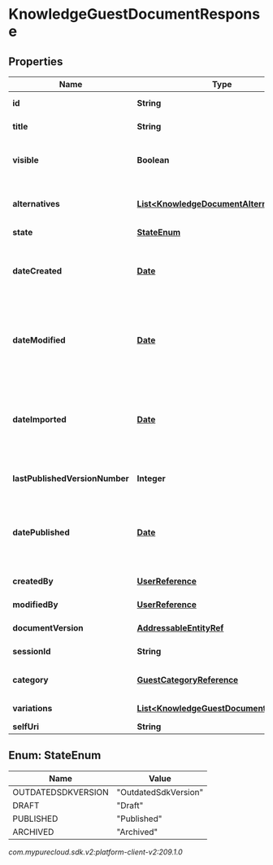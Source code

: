 # KnowledgeGuestDocumentResponse


## Properties

| Name | Type | Description | Notes |
| ------------ | ------------- | ------------- | ------------- |
| **id** | **String** | The globally unique identifier for the object. |  [optional] |
| **title** | **String** | Document title, having a limit of 500 words. |  [optional] |
| **visible** | **Boolean** | Indicates if the knowledge document should be included in search results. |  [optional] |
| **alternatives** | [**List&lt;KnowledgeDocumentAlternative&gt;**](KnowledgeDocumentAlternative) | List of alternate phrases related to the title which improves search results. |  [optional] |
| **state** | [**StateEnum**](#Enum--StateEnum) | State of the document. |  [optional] |
| **dateCreated** | [**Date**](Date) | Document creation date-time. Date time is represented as an ISO-8601 string. For example: yyyy-MM-ddTHH:mm:ss[.mmm]Z |  [optional] |
| **dateModified** | [**Date**](Date) | Document last modification date-time. Date time is represented as an ISO-8601 string. For example: yyyy-MM-ddTHH:mm:ss[.mmm]Z |  [optional] |
| **dateImported** | [**Date**](Date) | Document import date-time, or null if was not imported. Date time is represented as an ISO-8601 string. For example: yyyy-MM-ddTHH:mm:ss[.mmm]Z |  [optional] |
| **lastPublishedVersionNumber** | **Integer** | The last published version number of the document. |  [optional] |
| **datePublished** | [**Date**](Date) | The date on which the document was last published. Date time is represented as an ISO-8601 string. For example: yyyy-MM-ddTHH:mm:ss[.mmm]Z |  [optional] |
| **createdBy** | [**UserReference**](UserReference) | The user who created the document. |  [optional] |
| **modifiedBy** | [**UserReference**](UserReference) | The user who modified the document. |  [optional] |
| **documentVersion** | [**AddressableEntityRef**](AddressableEntityRef) | The version of the document. |  [optional] |
| **sessionId** | **String** | ID of the guest session. |  [optional] |
| **category** | [**GuestCategoryReference**](GuestCategoryReference) | The reference to category associated with the document. |  [optional] |
| **variations** | [**List&lt;KnowledgeGuestDocumentVariation&gt;**](KnowledgeGuestDocumentVariation) | Variations of the document. |  [optional] |
| **selfUri** | **String** | The URI for this object |  [optional] |


## Enum: StateEnum

| Name | Value |
| ---- | ----- |
| OUTDATEDSDKVERSION | &quot;OutdatedSdkVersion&quot; | 
| DRAFT | &quot;Draft&quot; | 
| PUBLISHED | &quot;Published&quot; | 
| ARCHIVED | &quot;Archived&quot; | 




_com.mypurecloud.sdk.v2:platform-client-v2:209.1.0_
